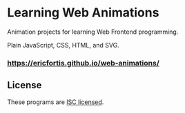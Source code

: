 # Learning Web Animations

Animation projects for learning Web Frontend programming.

Plain JavaScript, CSS, HTML, and SVG.

### https://ericfortis.github.io/web-animations/

## License
These programs are [ISC licensed](./LICENSE).
